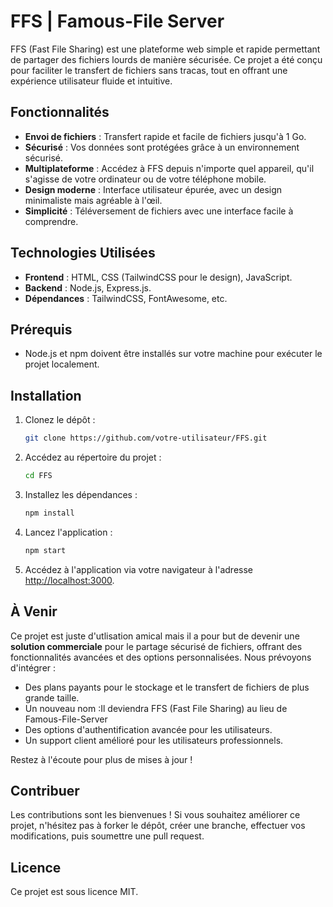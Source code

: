# FFS | Famous-File Server

FFS (Fast File Sharing) est une plateforme web simple et rapide permettant de partager des fichiers lourds de manière sécurisée. Ce projet a été conçu pour faciliter le transfert de fichiers sans tracas, tout en offrant une expérience utilisateur fluide et intuitive.

## Fonctionnalités

- **Envoi de fichiers** : Transfert rapide et facile de fichiers jusqu'à 1 Go.
- **Sécurisé** : Vos données sont protégées grâce à un environnement sécurisé.
- **Multiplateforme** : Accédez à FFS depuis n'importe quel appareil, qu'il s'agisse de votre ordinateur ou de votre téléphone mobile.
- **Design moderne** : Interface utilisateur épurée, avec un design minimaliste mais agréable à l'œil.
- **Simplicité** : Téléversement de fichiers avec une interface facile à comprendre.

## Technologies Utilisées

- **Frontend** : HTML, CSS (TailwindCSS pour le design), JavaScript.
- **Backend** : Node.js, Express.js.
- **Dépendances** : TailwindCSS, FontAwesome, etc.
  
## Prérequis

- Node.js et npm doivent être installés sur votre machine pour exécuter le projet localement.
  
## Installation

1. Clonez le dépôt :
   ```bash
   git clone https://github.com/votre-utilisateur/FFS.git
   ```

2. Accédez au répertoire du projet :
   ```bash
   cd FFS
   ```

3. Installez les dépendances :
   ```bash
   npm install
   ```

4. Lancez l'application :
   ```bash
   npm start
   ```

5. Accédez à l'application via votre navigateur à l'adresse [http://localhost:3000](http://localhost:3000).

## À Venir

Ce projet est juste d'utlisation amical mais il a pour but de devenir une **solution commerciale** pour le partage sécurisé de fichiers, offrant des fonctionnalités avancées et des options personnalisées. Nous prévoyons d'intégrer :

- Des plans payants pour le stockage et le transfert de fichiers de plus grande taille.
- Un nouveau nom :Il deviendra FFS (Fast File Sharing) au lieu de Famous-File-Server
- Des options d'authentification avancée pour les utilisateurs.
- Un support client amélioré pour les utilisateurs professionnels.

Restez à l'écoute pour plus de mises à jour !

## Contribuer

Les contributions sont les bienvenues ! Si vous souhaitez améliorer ce projet, n'hésitez pas à forker le dépôt, créer une branche, effectuer vos modifications, puis soumettre une pull request.

## Licence

Ce projet est sous licence MIT.

